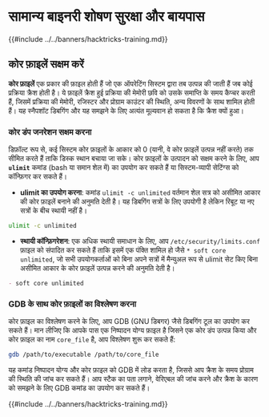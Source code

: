 # सामान्य बाइनरी शोषण सुरक्षा और बायपास

{{#include ../../banners/hacktricks-training.md}}

## कोर फ़ाइलें सक्षम करें

**कोर फ़ाइलें** एक प्रकार की फ़ाइल होती हैं जो एक ऑपरेटिंग सिस्टम द्वारा तब उत्पन्न की जाती हैं जब कोई प्रक्रिया क्रैश होती है। ये फ़ाइलें क्रैश हुई प्रक्रिया की मेमोरी छवि को उसके समाप्ति के समय कैप्चर करती हैं, जिसमें प्रक्रिया की मेमोरी, रजिस्टर और प्रोग्राम काउंटर की स्थिति, अन्य विवरणों के साथ शामिल होती हैं। यह स्नैपशॉट डिबगिंग और यह समझने के लिए अत्यंत मूल्यवान हो सकता है कि क्रैश क्यों हुआ।

### **कोर डंप जनरेशन सक्षम करना**

डिफ़ॉल्ट रूप से, कई सिस्टम कोर फ़ाइलों के आकार को 0 (यानी, वे कोर फ़ाइलें उत्पन्न नहीं करते) तक सीमित करते हैं ताकि डिस्क स्थान बचाया जा सके। कोर फ़ाइलों के उत्पादन को सक्षम करने के लिए, आप **`ulimit`** कमांड (bash या समान शेल में) का उपयोग कर सकते हैं या सिस्टम-व्यापी सेटिंग्स को कॉन्फ़िगर कर सकते हैं।

- **ulimit का उपयोग करना**: कमांड `ulimit -c unlimited` वर्तमान शेल सत्र को असीमित आकार की कोर फ़ाइलें बनाने की अनुमति देती है। यह डिबगिंग सत्रों के लिए उपयोगी है लेकिन रिबूट या नए सत्रों के बीच स्थायी नहीं है।
```bash
ulimit -c unlimited
```
- **स्थायी कॉन्फ़िगरेशन**: एक अधिक स्थायी समाधान के लिए, आप `/etc/security/limits.conf` फ़ाइल को संपादित कर सकते हैं ताकि इसमें एक पंक्ति शामिल हो जैसे `* soft core unlimited`, जो सभी उपयोगकर्ताओं को बिना अपने सत्रों में मैन्युअल रूप से ulimit सेट किए बिना असीमित आकार के कोर फ़ाइलें उत्पन्न करने की अनुमति देती है।
```markdown
- soft core unlimited
```
### **GDB के साथ कोर फ़ाइलों का विश्लेषण करना**

कोर फ़ाइल का विश्लेषण करने के लिए, आप GDB (GNU डिबगर) जैसे डिबगिंग टूल का उपयोग कर सकते हैं। मान लीजिए कि आपके पास एक निष्पादन योग्य फ़ाइल है जिसने एक कोर डंप उत्पन्न किया और कोर फ़ाइल का नाम `core_file` है, आप विश्लेषण शुरू कर सकते हैं:
```bash
gdb /path/to/executable /path/to/core_file
```
यह कमांड निष्पादन योग्य और कोर फ़ाइल को GDB में लोड करता है, जिससे आप क्रैश के समय प्रोग्राम की स्थिति की जांच कर सकते हैं। आप स्टैक का पता लगाने, वेरिएबल की जांच करने और क्रैश के कारण को समझने के लिए GDB कमांड का उपयोग कर सकते हैं।

{{#include ../../banners/hacktricks-training.md}}

